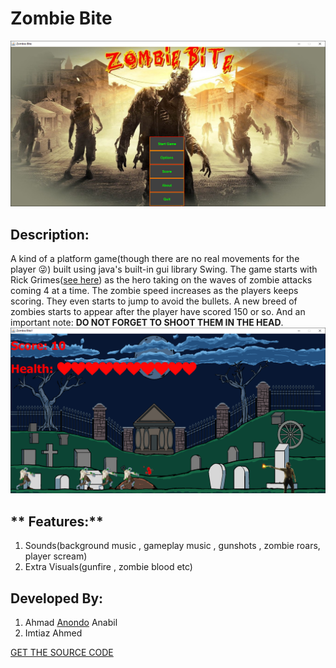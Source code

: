 # **Zombie Bite** 

![Opening Screen](https://github.com/Anondo/Java-Zombie-Bite-Project/blob/master/Screenshots/opening.png)

## **Description:**
A kind of a platform game(though there are no real movements for the player :stuck_out_tongue_winking_eye:) built using 
java's built-in gui library Swing. The game starts with Rick Grimes([see here](https://en.wikipedia.org/wiki/Rick_Grimes)) as the 
hero taking on the waves of zombie attacks coming 4 at a time. The zombie speed increases as the players keeps scoring. They even 
starts to jump to avoid the bullets. A new breed of zombies starts to appear after the player have scored 150 or so. And an important
note: **DO NOT FORGET TO SHOOT THEM IN THE HEAD**.
![Game Play](https://github.com/Anondo/Java-Zombie-Bite-Project/blob/master/Screenshots/gameplay.png)

## ** Features:**
1. Sounds(background music , gameplay music , gunshots , zombie roars,  player scream)
1. Extra Visuals(gunfire , zombie blood etc)

## **Developed By:**
1. Ahmad [Anondo](https://github.com/Anondo) Anabil
1. Imtiaz Ahmed

[GET THE SOURCE CODE](https://github.com/Anondo/Java-Zombie-Bite-Project.git)
